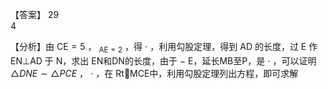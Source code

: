 【答案】 29  
4

【分析】由 $\mathrm { C E } { = } 5$ ， $_ { \mathrm { A E } = 2 }$ ，得 $\cdot$ ，利用勾股定理，得到 AD 的长度，过 E 作 EN⊥AD 于 N，求出 EN和DN的长度，由于 $-$ E，延长MB至P，是 $\cdot$ ，可以证明 $\triangle D N E \sim \triangle P C E$ ， $\cdot$ ，在 RtMCE中，利用勾股定理列出方程，即可求解
